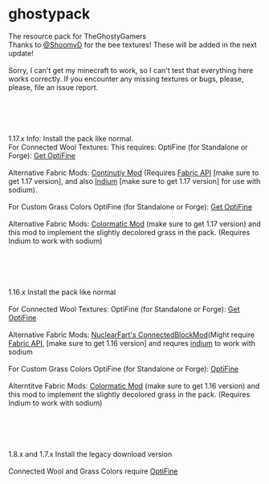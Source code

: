 # ghostypack
The resource pack for TheGhostyGamers
\
Thanks to [@ShoomyD](https://github.com/ShroomyD) for the bee textures! These will be added in the next update!
\
\
Sorry, I can't get my minecraft to work, so I can't test that everything here works correctly. If you encounter any missing textures or bugs, please, please, file an issue report.\
\
\
\
\
\
1.17.x Info:
Install the pack like normal.
\
For Connected Wool Textures:
This requires:
OptiFine (for Standalone or Forge): [Get OptiFine](https://optifine.net/downloads)\
\
Alternative Fabric Mods: [Continutiy Mod](https://www.curseforge.com/minecraft/mc-mods/continuity) (Requires [Fabric API](https://www.curseforge.com/minecraft/mc-mods/fabric-api) [make sure to get 1.17 version], and also [Indium](https://github.com/comp500/Indium) [make sure to get 1.17 version] for use with sodium).\
\
For Custom Grass Colors
OptiFine (for Standalone or Forge): [Get OptiFine](https://optifine.net/downloads)\
\
Alternative Fabric Mods: [Colormatic Mod](https://www.curseforge.com/minecraft/mc-mods/colormatic) (make sure to get 1.17 version) and this mod to implement the slightly decolored grass in the pack. (Requires Indium to work with sodium)\
\
\
\
\
\
1.16.x
Install the pack like normal\
\
For Connected Wool Textures:
OptiFine (for Standalone or Forge): [Get OptiFine](https://optifine.net/downloads)\
\
Alternative Fabric Mods: [NuclearFart's ConnectedBlockMod](https://github.com/Nuclearfarts/connected-block-textures )(Might require [Fabric API](https://www.curseforge.com/minecraft/mc-mods/fabric-api), [make sure to get 1.16 version] and requres [indium](https://github.com/comp500/Indium/releases/tag/1.0.0%2Bmc1.16.5.) to work with sodium\
\
For Custom Grass Colors
OptiFine (for Standalone or Forge): [OptiFine](https://optifine.net/downloads)\
\
Alterntitve Fabric Mods:  [Colormatic Mod](https://www.curseforge.com/minecraft/mc-mods/colormatic) (make sure to get 1.16 version) and this mod to implement the slightly decolored grass in the pack. (Requires Indium to work with sodium)\
\
\
\
\
\
1.8.x and 1.7.x
Install the legacy download version\
\
Connected Wool and Grass Colors require [OptiFine](https://optifine.net/downloads)
